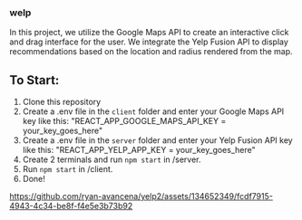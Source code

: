 ### welp
In this project, we utilize the Google Maps API to create an interactive click and drag interface for the user. We integrate the Yelp Fusion API to display recommendations based on the location and radius rendered from the map.

## To Start:
1. Clone this repository
2. Create a .env file in the `client` folder and enter your Google Maps API key like this: "REACT_APP_GOOGLE_MAPS_API_KEY = your_key_goes_here"
3. Create a .env file in the `server` folder and enter your Yelp Fusion API key like this: "REACT_APP_YELP_APP_KEY = your_key_goes_here"  
4. Create 2 terminals and run `npm start` in /server.
5. Run `npm start` in /client.
6. Done!

https://github.com/ryan-avancena/yelp2/assets/134652349/fcdf7915-4943-4c34-be8f-f4e5e3b73b92

